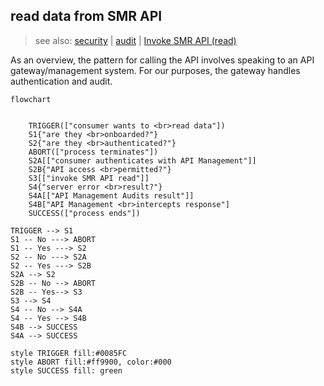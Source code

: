 ## read data from SMR API

> see also:  [security]() | [audit]() | [Invoke SMR API (read)]()

As an overview, the pattern for calling the API involves speaking to an API gateway/management system. For our purposes, the gateway handles authentication and audit.

```mermaid
flowchart 
 

    TRIGGER(["consumer wants to <br>read data"]) 
    S1{"are they <br>onboarded?"}
    S2{"are they <br>authenticated?"}
    ABORT(["process terminates"])
    S2A[["consumer authenticates with API Management"]]
    S2B{"API access <br>permitted?"}
    S3[["invoke SMR API read"]]
    S4{"server error <br>result?"}
    S4A[["API Management Audits result"]]
    S4B["API Management <br>intercepts response"]
    SUCCESS(["process ends"])
   
TRIGGER --> S1
S1 -- No ---> ABORT
S1 -- Yes ---> S2
S2 -- No ---> S2A
S2 -- Yes ---> S2B
S2A --> S2
S2B -- No --> ABORT
S2B -- Yes--> S3
S3 --> S4
S4 -- No --> S4A
S4 -- Yes --> S4B
S4B --> SUCCESS
S4A --> SUCCESS

style TRIGGER fill:#0085FC
style ABORT fill:#ff9900, color:#000
style SUCCESS fill: green
```

